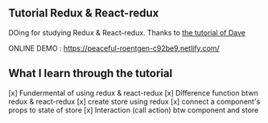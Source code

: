 
## Tutorial Redux & React-redux

DOing for studying Redux & React-redux. Thanks to [the tutorial of Dave](https://daveceddia.com/how-does-redux-work/)

ONLINE DEMO : https://peaceful-roentgen-c92be9.netlify.com/

## What I learn through the tutorial

[x] Fundermental of using redux & react-redux
[x] Difference function btwn redux & react-redux
[x] create store using redux
[x] connect a component's props to state of store 
[x] Interaction (call action) btw component and store

